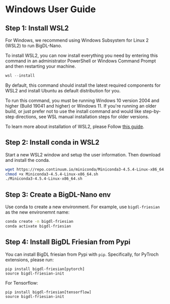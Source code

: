 # Windows User Guide

## Step 1: Install WSL2

For Windows, we recommend using Windows Subsystem for Linux 2 (WSL2) to run BigDL-Nano. 

To install WSL2, you can now install everything you need by entering this command in an administrator PowerShell or Windows Command Prompt and then restarting your machine.  

```powershell
wsl --install
```

By default, this command should install the latest required components for WSL2 and install Ubuntu as default distribution for you. 

To run this command, you must be running Windows 10 version 2004 and higher (Build 19041 and higher) or Windows 11. If you're running an older build, or just prefer not to use the install command and would like step-by-step directions, see WSL manual installation steps for older versions.

To learn more about installation of WSL2, please Follow [this guide](https://docs.microsoft.com/en-us/windows/wsl/install-win10). 

## Step 2: Install conda in WSL2

 Start a new WSL2 window and setup the user information. Then download and install the conda. 
 
```bash
wget https://repo.continuum.io/miniconda/Miniconda3-4.5.4-Linux-x86_64.sh
chmod +x Miniconda3-4.5.4-Linux-x86_64.sh
./Miniconda3-4.5.4-Linux-x86_64.sh
```

## Step 3: Create a BigDL-Nano env 

Use conda to create a new environment. For example, use `bigdl-friesian` as the new environemnt name: 

```bash
conda create -n bigdl-friesian
conda activate bigdl-friesian
```


## Step 4: Install BigDL Friesian from Pypi

You can install BigDL friesian from Pypi with `pip`. Specifically, for PyTroch extensions, please run:

```
pip install bigdl-friesian[pytorch]
source bigdl-friesian-init
```

For Tensorflow:

```
pip install bigdl-friesian[tensorflow]
source bigdl-friesian-init
```